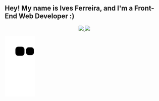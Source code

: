 ## Hey! My name is Ives Ferreira, and I'm a Front-End Web Developer :)

<div align="center">
  <a href="https://github.com/IvesFerreira">
  <img height="185em" src="https://github-readme-stats.vercel.app/api?username=IvesFerreira&theme=codeSTACKr&show_icons=true" />
  <img height="185em" src="https://github-readme-stats.vercel.app/api/top-langs/?username=rafaballerini&layout=compact&langs_count=7&theme=codeSTACKr"/>
</div>

![Snake animation](https://github.com/IvesFerreira/IvesFerreira/blob/output/github-contribution-grid-snake.svg)
